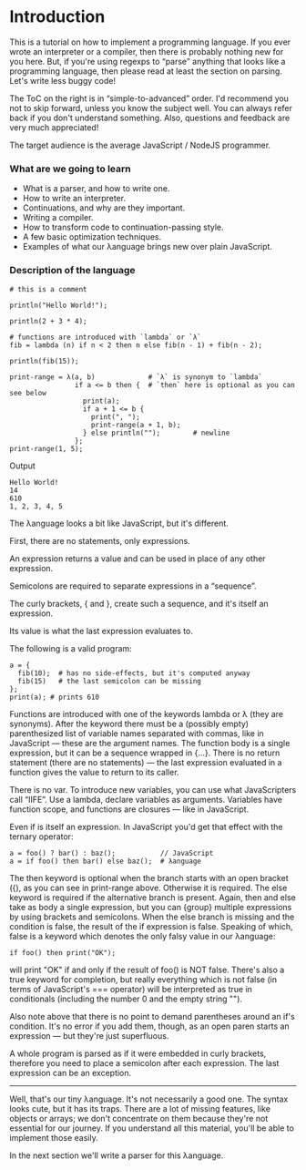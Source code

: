 # Introduction

This is a tutorial on how to implement a programming language. If you ever wrote an interpreter or a compiler, then there is probably nothing new for you here. But, if you're using regexps to “parse” anything that looks like a programming language, then please read at least the section on parsing. Let's write less buggy code!

The ToC on the right is in “simple-to-advanced” order. I'd recommend you not to skip forward, unless you know the subject well. You can always refer back if you don't understand something. Also, questions and feedback are very much appreciated!

The target audience is the average JavaScript / NodeJS programmer.

### What are we going to learn

- What is a parser, and how to write one.
- How to write an interpreter.
- Continuations, and why are they important.
- Writing a compiler.
- How to transform code to continuation-passing style.
- A few basic optimization techniques.
- Examples of what our λanguage brings new over plain JavaScript.

### Description of the language

```
# this is a comment

println("Hello World!");

println(2 + 3 * 4);

# functions are introduced with `lambda` or `λ`
fib = lambda (n) if n < 2 then n else fib(n - 1) + fib(n - 2);

println(fib(15));

print-range = λ(a, b)             # `λ` is synonym to `lambda`
                if a <= b then {  # `then` here is optional as you can see below
                  print(a);
                  if a + 1 <= b {
                    print(", ");
                    print-range(a + 1, b);
                  } else println("");        # newline
                };
print-range(1, 5);
```

Output
```
Hello World!
14
610
1, 2, 3, 4, 5
```


The λanguage looks a bit like JavaScript, but it's different. 

First, there are no statements, only expressions. 

An expression returns a value and can be used in place of any other expression. 

Semicolons are required to separate expressions in a “sequence”. 

The curly brackets, { and }, create such a sequence, and it's itself an expression. 

Its value is what the last expression evaluates to. 

The following is a valid program:

```
a = {
  fib(10);  # has no side-effects, but it's computed anyway
  fib(15)   # the last semicolon can be missing
};
print(a); # prints 610
```

Functions are introduced with one of the keywords lambda or λ (they are synonyms). After the keyword there must be a (possibly empty) parenthesized list of variable names separated with commas, like in JavaScript — these are the argument names. The function body is a single expression, but it can be a sequence wrapped in {…}. There is no return statement (there are no statements) — the last expression evaluated in a function gives the value to return to its caller.

There is no var. To introduce new variables, you can use what JavaScripters call “IIFE”. Use a lambda, declare variables as arguments. Variables have function scope, and functions are closures — like in JavaScript.

Even if is itself an expression. In JavaScript you'd get that effect with the ternary operator:

```
a = foo() ? bar() : baz();           // JavaScript
a = if foo() then bar() else baz();  # λanguage
```

The then keyword is optional when the branch starts with an open bracket ({), as you can see in print-range above. Otherwise it is required. The else keyword is required if the alternative branch is present. Again, then and else take as body a single expression, but you can {group} multiple expressions by using brackets and semicolons. When the else branch is missing and the condition is false, the result of the if expression is false. Speaking of which, false is a keyword which denotes the only falsy value in our λanguage:

```
if foo() then print("OK");
```

will print "OK" if and only if the result of foo() is NOT false. There's also a true keyword for completion, but really everything which is not false (in terms of JavaScript's === operator) will be interpreted as true in conditionals (including the number 0 and the empty string "").

Also note above that there is no point to demand parentheses around an if's condition. It's no error if you add them, though, as an open paren starts an expression — but they're just superfluous.

A whole program is parsed as if it were embedded in curly brackets, therefore you need to place a semicolon after each expression. The last expression can be an exception.

----------------------

Well, that's our tiny λanguage. It's not necessarily a good one. The syntax looks cute, but it has its traps. There are a lot of missing features, like objects or arrays; we don't concentrate on them because they're not essential for our journey. If you understand all this material, you'll be able to implement those easily.

In the next section we'll write a parser for this λanguage.

